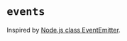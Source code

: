 
# `events`

Inspired by [Node.js class EventEmitter](https://nodejs.org/api/events.html#class-eventemitter).
